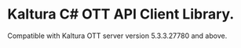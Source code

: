 # Kaltura C# OTT API Client Library.
Compatible with Kaltura OTT server version 5.3.3.27780 and above.
